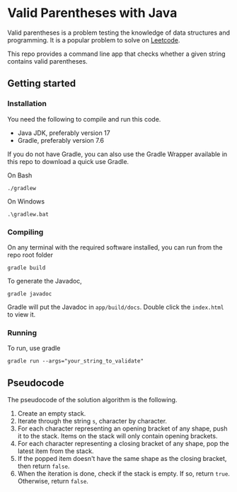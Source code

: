 # Valid Parentheses with Java
Valid parentheses is a problem testing the knowledge of data structures and programming. It is a popular problem to solve on [Leetcode](https://leetcode.com/problems/valid-parentheses/).

This repo provides a command line app that checks whether a given string contains valid parentheses.

## Getting started
### Installation
You need the following to compile and run this code.
- Java JDK, preferably version 17
- Gradle, preferably version 7.6

If you do not have Gradle, you can also use the Gradle Wrapper available in this repo to download a quick use Gradle.

On Bash
```
./gradlew
```

On Windows
```
.\gradlew.bat
```

### Compiling
On any terminal with the required software installed, you can run from the repo root folder
```
gradle build
```

To generate the Javadoc,
```
gradle javadoc
```

Gradle will put the Javadoc in `app/build/docs`. Double click the `index.html` to view it.

### Running
To run, use gradle
```
gradle run --args="your_string_to_validate"
```

## Pseudocode
The pseudocode of the solution algorithm is the following.
1. Create an empty stack.
2. Iterate through the string `s`, character by character.
3. For each character representing an opening bracket of any shape, push it to the stack. Items on the stack will only contain opening brackets.
4. For each character representing a closing bracket of any shape, pop the latest item from the stack.
5. If the popped item doesn't have the same shape as the closing bracket, then return `false`.
6. When the iteration is done, check if the stack is empty. If so, return `true`. Otherwise, return `false`.
